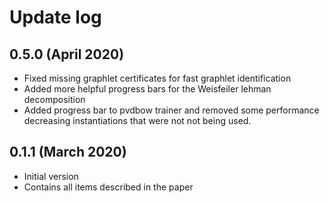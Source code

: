 # Update log

## 0.5.0 (April 2020)

- Fixed missing graphlet certificates for fast graphlet identification
- Added more helpful progress bars for the Weisfeiler lehman decomposition
- Added progress bar to pvdbow trainer and removed some performance decreasing instantiations that were not not being used.


## 0.1.1 (March 2020)

- Initial version
- Contains all items described in the paper
